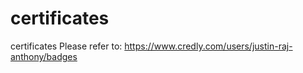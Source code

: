 # certificates
certificates
Please refer to:
https://www.credly.com/users/justin-raj-anthony/badges
